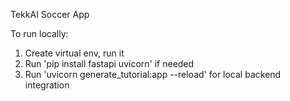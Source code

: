 TekkAI Soccer App

To run locally:

1. Create virtual env, run it
2. Run 'pip install fastapi uvicorn' if needed
3. Run 'uvicorn generate_tutorial:app --reload' for local backend integration